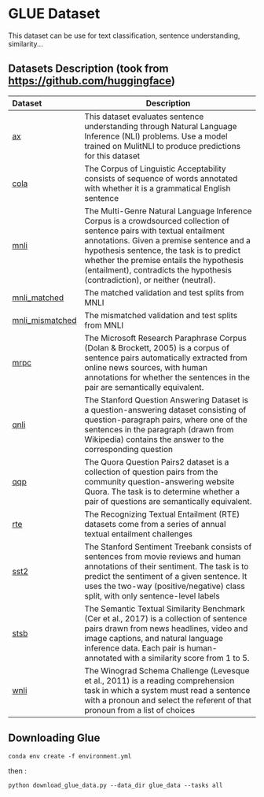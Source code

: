 # GLUE Dataset
This dataset can be use for text classification, sentence understanding, similarity...


## Datasets Description (took from https://github.com/huggingface)

|Dataset|Description|
|:---------|-------------|
|[ax](./GLUE/ax/)|This dataset evaluates sentence understanding through Natural Language Inference (NLI) problems. Use a model trained on MulitNLI to produce predictions for this dataset|
|[cola](./GLUE/cola/)|The Corpus of Linguistic Acceptability consists of sequence of words annotated with whether it is a grammatical English sentence|
|[mnli](./GLUE/mnli/)|The Multi-Genre Natural Language Inference Corpus is a crowdsourced collection of sentence pairs with textual entailment annotations. Given a premise sentence and a hypothesis sentence, the task is to predict whether the premise entails the hypothesis (entailment), contradicts the hypothesis (contradiction), or neither (neutral).|
|[mnli_matched](./GLUE/mnli_matched/)|The matched validation and test splits from MNLI|
|[mnli_mismatched](./GLUE/mnli_mismatched/)|The mismatched validation and test splits from MNLI|
|[mrpc](./GLUE/mrpc/)|The Microsoft Research Paraphrase Corpus (Dolan & Brockett, 2005) is a corpus of sentence pairs automatically extracted from online news sources, with human annotations for whether the sentences in the pair are semantically equivalent.|
|[qnli](./GLUE/qnli/)|The Stanford Question Answering Dataset is a question-answering dataset consisting of question-paragraph pairs, where one of the sentences in the paragraph (drawn from Wikipedia) contains the answer to the corresponding question |
|[qqp](./GLUE/qqp/)|The Quora Question Pairs2 dataset is a collection of question pairs from the community question-answering website Quora. The task is to determine whether a pair of questions are semantically equivalent.|
|[rte](./GLUE/rte/)|The Recognizing Textual Entailment (RTE) datasets come from a series of annual textual entailment challenges|
|[sst2](./GLUE/sst2/)|The Stanford Sentiment Treebank consists of sentences from movie reviews and human annotations of their sentiment. The task is to predict the sentiment of a given sentence. It uses the two-way (positive/negative) class split, with only sentence-level labels|
|[stsb](./GLUE/stsb/)|The Semantic Textual Similarity Benchmark (Cer et al., 2017) is a collection of sentence pairs drawn from news headlines, video and image captions, and natural language inference data. Each pair is human-annotated with a similarity score from 1 to 5.|
|[wnli](./GLUE/wnli/)|The Winograd Schema Challenge (Levesque et al., 2011) is a reading comprehension task in which a system must read a sentence with a pronoun and select the referent of that pronoun from a list of choices

## Downloading Glue

```
conda env create -f environment.yml
```

then : 

```
python download_glue_data.py --data_dir glue_data --tasks all
```